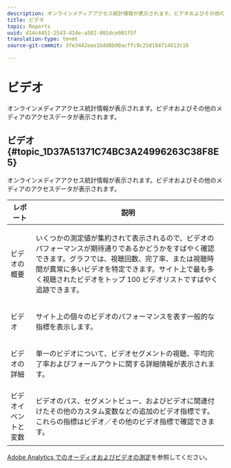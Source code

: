 ```yaml
---
description: オンラインメディアアクセス統計情報が表示されます。ビデオおよびその他のメディアのアクセスデータが表示されます。
title: ビデオ
topic: Reports
uuid: d14c4451-2543-414e-a582-001dce001f5f
translation-type: tm+mt
source-git-commit: 3fe3442eae1bdd8b90acffc9c25d184714613c16

---
```



# ビデオ

オンラインメディアアクセス統計情報が表示されます。ビデオおよびその他のメディアのアクセスデータが表示されます。

## ビデオ {#topic_1D37A51371C74BC3A24996263C38F8E5}

オンラインメディアアクセス統計情報が表示されます。ビデオおよびその他のメディアのアクセスデータが表示されます。

<table id="table_A032C55365C34F808764965ADF62F81F"> 
 <thead> 
  <tr> 
   <th colname="col1" class="entry"> レポート </th> 
   <th colname="col2" class="entry"> 説明 </th> 
  </tr> 
 </thead>
 <tbody> 
  <tr> 
   <td colname="col1"> ビデオの概要 </td> 
   <td colname="col2"> <p> いくつかの測定値が集約されて表示されるので、ビデオのパフォーマンスが期待通りであるかどうかをすばやく確認できます。グラフでは、視聴回数、完了率、または視聴時間が異常に多いビデオを特定できます。サイト上で最も多く視聴されたビデオをトップ 100 ビデオリストですばやく追跡できます。 </p> </td> 
  </tr> 
  <tr> 
   <td colname="col1"> ビデオ </td> 
   <td colname="col2"> <p> サイト上の個々のビデオのパフォーマンスを表す一般的な指標を表示します。 </p> </td> 
  </tr> 
  <tr> 
   <td colname="col1"> ビデオの詳細 </td> 
   <td colname="col2"> <p> 単一のビデオについて、ビデオセグメントの視聴、平均完了率およびフォールアウトに関する詳細情報が表示されます。 </p> </td> 
  </tr> 
  <tr> 
   <td colname="col1"> ビデオイベントと変数 </td> 
   <td colname="col2"> <p> ビデオのパス、セグメントビュー、およびビデオに関連付けたその他のカスタム変数などの追加のビデオ指標です。これらの指標は<span class="uicontrol">ビデオ</span>／<span class="uicontrol">その他のビデオ指標</span>で確認できます。 </p> </td> 
  </tr> 
 </tbody> 
</table>

[Adobe Analytics でのオーディオおよびビデオの測定](https://docs.adobe.com/content/help/ja-JP/media-analytics/using/media-overview.html)を参照してください。
